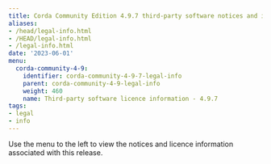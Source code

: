 ```yaml
---
title: Corda Community Edition 4.9.7 third-party software notices and information
aliases:
- /head/legal-info.html
- /HEAD/legal-info.html
- /legal-info.html
date: '2023-06-01'
menu:
  corda-community-4-9:
    identifier: corda-community-4-9-7-legal-info
    parent: corda-community-4-9-legal-info
    weight: 460
    name: Third-party software licence information - 4.9.7
tags:
- legal
- info
---
```


Use the menu to the left to view the notices and licence information associated with this release.